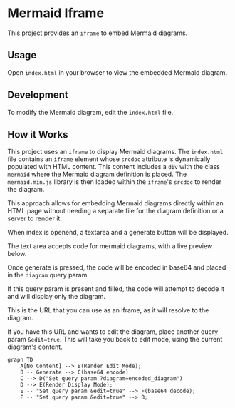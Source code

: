 # Mermaid Iframe

This project provides an `iframe` to embed Mermaid diagrams.

## Usage

Open `index.html` in your browser to view the embedded Mermaid diagram.

## Development

To modify the Mermaid diagram, edit the `index.html` file.

## How it Works

This project uses an `iframe` to display Mermaid diagrams. The `index.html` file contains an `iframe` element whose `srcdoc` attribute is dynamically populated with HTML content. This content includes a `div` with the class `mermaid` where the Mermaid diagram definition is placed. The `mermaid.min.js` library is then loaded within the `iframe`'s `srcdoc` to render the diagram.

This approach allows for embedding Mermaid diagrams directly within an HTML page without needing a separate file for the diagram definition or a server to render it.

When index is openend, a textarea and a generate button will be displayed.

The text area accepts code for mermaid diagrams, with a live preview below.

Once generate is pressed, the code will be encoded in base64 and placed in the `diagram` query param.

If this query param is present and filled, the code will attempt to decode it and will display only the diagram.

This is the URL that you can use as an iframe, as it will resolve to the diagram.

If you have this URL and wants to edit the diagram, place another query param `&edit=true`. This will take you back to edit mode, using the current diagram's content.

```mermaid
graph TD
    A[No Content] --> B(Render Edit Mode);
    B -- Generate --> C(base64 encode)
    C --> D("Set query param ?diagram=encoded_diagram")
    D --> E(Render Display Mode);
    E -- "Set query param &edit=true" --> F(base64 decode);
    F -- "Set query param &edit=true" --> B;
```
